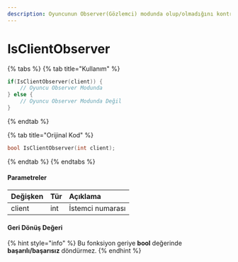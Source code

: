 ```yaml
---
description: Oyuncunun Observer(Gözlemci) modunda olup/olmadığını kontrol etmenizi sağlar.
---
```


# IsClientObserver

{% tabs %}
{% tab title="Kullanım" %}
```cpp
if(IsClientObserver(client)) {
    // Oyuncu Observer Modunda
} else {
    // Oyuncu Observer Modunda Değil
}
```
{% endtab %}

{% tab title="Orijinal Kod" %}
```cpp
bool IsClientObserver(int client);
```
{% endtab %}
{% endtabs %}

#### Parametreler

| Değişken | Tür | Açıklama |
| :--- | :--- | :--- |
| client | int | İstemci numarası |

#### Geri Dönüş Değeri

{% hint style="info" %}
Bu fonksiyon geriye **bool** değerinde **başarılı/başarısız** döndürmez.
{% endhint %}

